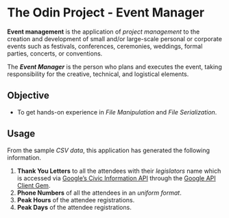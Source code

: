 # The Odin Project - Event Manager

**Event management** is the application of *project management* to the creation and development of small and/or large-scale personal or corporate events such as festivals, conferences, ceremonies, weddings, formal parties, concerts, or conventions.

The ***Event Manager*** is the person who plans and executes the event, taking responsibility for the creative, technical, and logistical elements.

## Objective

- To get hands-on experience in *File Manipulation* and *File Serialization*.

## Usage

From the sample *CSV data*, this application has generated the following information.

1. **Thank You Letters** to all the attendees with their *legislators* name which is accessed via [Google’s Civic Information API](https://developers.google.com/civic-information/) through the [Google API Client Gem](https://github.com/google/google-api-ruby-client).
2. **Phone Numbers** of all the attendees in an *uniform format*.
3. **Peak Hours** of the attendee registrations.
4. **Peak Days** of the attendee registrations.
